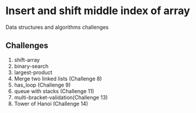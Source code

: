 # Insert and shift middle index of array
Data structures and algorithms challenges

## Challenges
1. shift-array
2. binary-search
3. largest-product
4. Merge two linked lists (Challenge 8)
5. has_loop (Challenge 9)
6. queue with stacks (Challenge 11)
7. multi-bracket-validation(Challenge 13)
8. Tower of Hanoi (Challenge 14)
